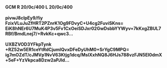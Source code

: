 #### GCM R 20/0c/400 L 20/0c/400 
**pivwJ8clpEy9/fiy**<br/>**FzixVLuJuZfHRT2PZnrK1Og9FDvyC+U4cg2FuviSKns=**<br/>**EiK8hNEr6U7MuK4P3v5Fv1CxOeiSDJxr02GwDsbbYYWyv+7kKxgZBUL7RBf/BmdLnej7/+RvkKc+qwc3...**<br/><br/> 
**UXBZVOD3YFkpTynk**<br/>**+RZ52w5ER1ceYtRdCjumIQvxDFeDyUhM0+SrYgC9MPQ=**<br/>**ig7mOZdT/cJMVp1NvV63Ktjg1dcq/MslXxhNQ8J6HJs788vzFJN5El0dmX+5eF+YzVkpca8Dzw2aPJId...**